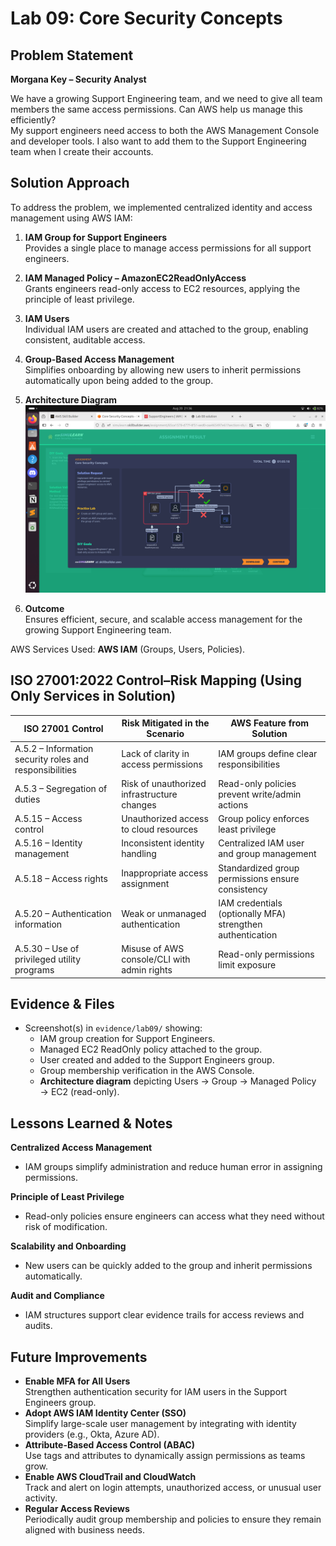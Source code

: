 # Lab 09: Core Security Concepts
## Problem Statement

**Morgana Key – Security Analyst**

We have a growing Support Engineering team, and we need to give all team members the same access permissions. Can AWS help us manage this efficiently?  
My support engineers need access to both the AWS Management Console and developer tools. I also want to add them to the Support Engineering team when I create their accounts.

## Solution Approach

To address the problem, we implemented centralized identity and access management using AWS IAM:

1. **IAM Group for Support Engineers**  
  Provides a single place to manage access permissions for all support engineers.

2. **IAM Managed Policy – AmazonEC2ReadOnlyAccess**  
  Grants engineers read-only access to EC2 resources, applying the principle of least privilege.

3. **IAM Users**  
  Individual IAM users are created and attached to the group, enabling consistent, auditable access.

4. **Group-Based Access Management**  
  Simplifies onboarding by allowing new users to inherit permissions automatically upon being added to the group.

5. **Architecture Diagram**  
  ![Architecture Diagram](../evidence/lab09/Architecture-Diagram.png)

6. **Outcome**  
  Ensures efficient, secure, and scalable access management for the growing Support Engineering team.

AWS Services Used: **AWS IAM** (Groups, Users, Policies).

## ISO 27001:2022 Control–Risk Mapping (Using Only Services in Solution)
| ISO 27001 Control | Risk Mitigated in the Scenario | AWS Feature from Solution |
|---|---|---|
| A.5.2 – Information security roles and responsibilities | Lack of clarity in access permissions | IAM groups define clear responsibilities |
| A.5.3 – Segregation of duties | Risk of unauthorized infrastructure changes | Read-only policies prevent write/admin actions |
| A.5.15 – Access control | Unauthorized access to cloud resources | Group policy enforces least privilege |
| A.5.16 – Identity management | Inconsistent identity handling | Centralized IAM user and group management |
| A.5.18 – Access rights | Inappropriate access assignment | Standardized group permissions ensure consistency |
| A.5.20 – Authentication information | Weak or unmanaged authentication | IAM credentials (optionally MFA) strengthen authentication |
| A.5.30 – Use of privileged utility programs | Misuse of AWS console/CLI with admin rights | Read-only permissions limit exposure |

## Evidence & Files
- Screenshot(s) in `evidence/lab09/` showing:
  - IAM group creation for Support Engineers.
  - Managed EC2 ReadOnly policy attached to the group.
  - User created and added to the Support Engineers group.
  - Group membership verification in the AWS Console.
  - **Architecture diagram** depicting Users → Group → Managed Policy → EC2 (read-only).

## Lessons Learned & Notes
**Centralized Access Management**  
- IAM groups simplify administration and reduce human error in assigning permissions.

**Principle of Least Privilege**  
- Read-only policies ensure engineers can access what they need without risk of modification.

**Scalability and Onboarding**  
- New users can be quickly added to the group and inherit permissions automatically.

**Audit and Compliance**  
- IAM structures support clear evidence trails for access reviews and audits.

## Future Improvements
- **Enable MFA for All Users**  
  Strengthen authentication security for IAM users in the Support Engineers group.
- **Adopt AWS IAM Identity Center (SSO)**  
  Simplify large-scale user management by integrating with identity providers (e.g., Okta, Azure AD).
- **Attribute-Based Access Control (ABAC)**  
  Use tags and attributes to dynamically assign permissions as teams grow.
- **Enable AWS CloudTrail and CloudWatch**  
  Track and alert on login attempts, unauthorized access, or unusual user activity.
- **Regular Access Reviews**  
  Periodically audit group membership and policies to ensure they remain aligned with business needs.
